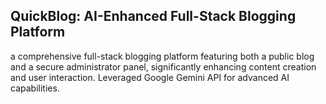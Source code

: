 QuickBlog: AI-Enhanced Full-Stack Blogging Platform
---
a comprehensive full-stack blogging platform featuring both a public blog and a secure administrator 
panel, significantly enhancing content creation and user interaction. Leveraged Google Gemini API for advanced 
AI capabilities. 
